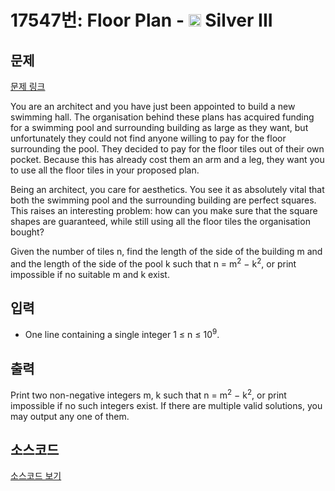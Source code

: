 # 17547번: Floor Plan - <img src="https://static.solved.ac/tier_small/8.svg" style="height:20px" /> Silver III

<!-- performance -->

<!-- 문제 제출 후 깃허브에 푸시를 했을 때 제출한 코드의 성능이 입력될 공간입니다.-->

<!-- end -->

## 문제

[문제 링크](https://boj.kr/17547)


<p>You are an architect and you have just been appointed to build a new swimming hall. The organisation behind these plans has acquired funding for a swimming pool and surrounding building as large as they want, but unfortunately they could not find anyone willing to pay for the floor surrounding the pool. They decided to pay for the floor tiles out of their own pocket. Because this has already cost them an arm and a leg, they want you to use all the floor tiles in your proposed plan.</p>

<p>Being an architect, you care for aesthetics. You see it as absolutely vital that both the swimming pool and the surrounding building are perfect squares. This raises an interesting problem: how can you make sure that the square shapes are guaranteed, while still using all the floor tiles the organisation bought?</p>

<p>Given the number of tiles n, find the length of the side of the building m and and the length of the side of the pool k such that n = m<sup>2</sup> − k<sup>2</sup>, or print impossible if no suitable m and k exist.</p>



## 입력


<ul>
<li>One line containing a single integer 1 ≤ n ≤ 10<sup>9</sup>.</li>
</ul>



## 출력


<p>Print two non-negative integers m, k such that n = m<sup>2</sup> − k<sup>2</sup>, or print impossible if no such integers exist. If there are multiple valid solutions, you may output any one of them.</p>



## 소스코드

[소스코드 보기](Floor%20Plan.cpp)